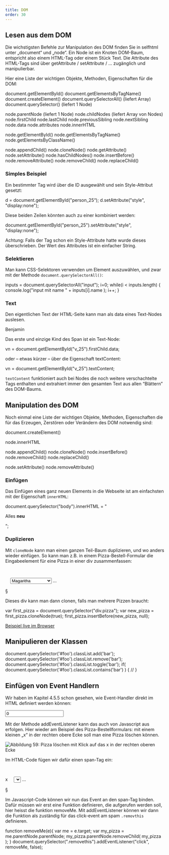 ```yaml
---
title: DOM
order: 30
---
```


Lesen aus dem DOM 
-------------------
Die wichstigsten Befehle zur Manipulation des DOM finden Sie in selfhtml unter „document“ und „node“. Ein Node ist ein Knoten DOM-Baum, entspricht also einem HTML-Tag oder einem Stück Text. Die Attribute des HTML-Tags sind über getAttribute / setAttribute / … zugänglich und manipulierbar.

Hier eine Liste der wichtigen Objekte, Methoden, Eigenschaften für die DOM:

<javascript>
  document.getElementById() 
  document.getElementsByTagName() 
  document.createElement()
  document.querySelectorAll()   (liefert Array)
  document.querySelector()      (liefert 1 Node)

  node.parentNode   (liefert 1 Node)
  node.childNodes   (liefert Array von Nodes)
  node.firstChild
  node.lastChild
  node.previousSibling
  node.nextSibling
  node.data
  node.attributes
  node.innerHTML


  node.getElementById() 
  node.getElementsByTagName() 
  node.getElementsByClassName() 

  node.appendChild()
  node.cloneNode()
  node.getAttribute()
  node.setAttribute()
  node.hasChildNodes()
  node.insertBefore()
  node.removeAttribute()
  node.removeChild()
  node.replaceChild()
</javascript>

### Simples Beispiel

Ein bestimmter Tag wird über die ID ausgewählt und sein Style-Attribut gesetzt:

<javascript>
d = document.getElementById("person_25“);
d.setAttribute("style", "display:none");
</javascript>

Diese beiden Zeilen könnten auch zu einer kombiniert werden:

<javascript>
document.getElementById("person_25").setAttribute("style", "display:none");
</javascript>

Achtung: Falls der Tag schon ein Style-Attribute hatte wurde dieses überschrieben.  Der Wert des Attributes ist ein einfacher String.

### Selektieren

Man kann CSS-Selektoren verwenden um Element auszuwählen, und zwar mit der Methode `document.querySelectorAll()`:

<javascript>
  inputs = document.querySelectorAll("input");
  i=0;
  while(i < inputs.length) {
      console.log("input mit name " + inputs[i].name );
      i++;
  }
</javascript>

### Text

Den eigentlichen Text der HTML-Seite kann man als data eines Text-Nodes auslesen.

<htmlcode>
  <span id="v_25" class="vorname">Benjamin</span>
</htmlcode>

Das erste und einzige Kind des Span ist ein Text-Node:

<javascript>
  vn = document.getElementById("v_25").firstChild.data;
</javascript>

oder – etwas kürzer – über die Eigenschaft textContent:

<javascript>
  vn = document.getElementById("v_25").textContent;
</javascript>

`textContent` funktioniert auch bei Nodes die noch weitere verschachtelte Tags enthalten und extrahiert immer den gesamten Text aus allen “Blättern” des DOM-Baums.

Manipulation des DOM 
----------------------
Noch einmal eine Liste der wichtigen Objekte, Methoden, Eigenschaften die für das Erzeugen, Zerstören oder Verändern des DOM notwendig sind:

<javascript>
  document.createElement()

  node.innerHTML

  node.appendChild()
  node.cloneNode()
  node.insertBefore()
  node.removeChild()
  node.replaceChild()

  node.setAttribute()
  node.removeAttribute()
</javascript>

### Einfügen

Das Einfügen eines ganz neuen Elements in die Webseite ist am einfachsten mit der Eigenschaft `innerHTML`:

<javascript>
document.querySelector("body").innerHTML = "<p>Alles <b>neu</b></p>“;
</javascript>

### Duplizieren

Mit `cloneNode` kann man einen ganzen Teil-Baum duplizieren, und wo anders wieder einfügen. So kann man z.B. in einem Pizza-Bestell-Formular die Eingabeelement für eine Pizza in einer div zusammenfassen:

<htmlcode>
  <div class="pizza">
    <p>
      <select name="pizzatype[]">
        <option>Magaritha</option>
        <option>Vegetarian</option>
        <option>Quattro Staggione</option>
      </select>
      ...
    </p>
  </div>
</htmlcode>

§

Dieses div kann man dann clonen, falls man mehrere Pizzen braucht:

<javascript>
  var first_pizza = document.querySelector("div.pizza");
  var new_pizza = first_pizza.cloneNode(true);
  first_pizza.insertBefore(new_pizza, null);
</javascript>

[Beispiel live im Browser](/images/moreformjs.html)


Manipulieren der Klassen
-------------------------



<javascript>
document.querySelector('#foo').classList.add('bar');
document.querySelector('#foo').classList.remove('bar');
document.querySelector('#foo').classList.toggle('bar');
if( document.querySelector('#foo').classList.contains('bar') ) {
  // 
}
</javascript>



Einfügen von Event Handlern
-----------------------------
Wir haben im Kapitel 4.5.5 schon gesehen, wie Event-Handler direkt im HTML definiert werden können:

<htmlcode>
  <input value="0" name="in"  onchange="hier Javascript">
</htmlcode>

Mit der Methode addEventListener kann das auch von Javascript aus erfolgen. Hier wieder am Beispiel des Pizza-Bestellformulars: mit einem kleinen „x“ in der rechten obere Ecke soll man eine Pizza löschen können.


![Abbildung 59: Pizza löschen mit Klick auf das x in der rechten oberen Ecke](/images/image265.png)

Im HTML-Code fügen wir dafür einen span-Tag ein:

<htmlcode>
 <div class="pizza">
    <p>
      <span class="removethis">x</span>
      <select name="pizzatype[]">…</select>
      …
    </p>
  </div>
</htmlcode>

§

Im Javascript-Code können wir nun das Event an den span-Tag binden. Dafür müssen
wir erst eine Funktion definieren, die aufgerufen werden soll, hier heisst die
funktion removeMe. Mit addEventListener können wir dann die Funktion als
zuständig für das click-event am spam `.removthis` definieren.

<javascript>
function removeMe(e){
  var me = e.target;
  var my_pizza = me.parentNode.parentNode;
  my_pizza.parentNode.removeChild( my_pizza ); 
}
document.querySelector(".removethis").addEventListener("click", removeMe, false); 
</javascript>

